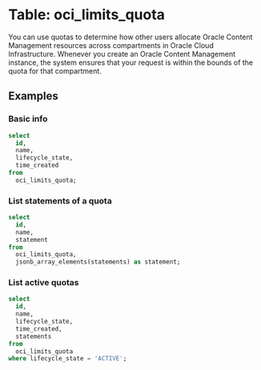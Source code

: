 # Table: oci_limits_quota

You can use quotas to determine how other users allocate Oracle Content Management resources across compartments in Oracle Cloud Infrastructure. Whenever you create an Oracle Content Management instance, the system ensures that your request is within the bounds of the quota for that compartment.

## Examples

### Basic info

```sql
select
  id,
  name,
  lifecycle_state,
  time_created
from
  oci_limits_quota;
```

### List statements of a quota

```sql
select
  id,
  name,
  statement
from
  oci_limits_quota,
  jsonb_array_elements(statements) as statement;
```

### List active quotas

```sql
select
  id,
  name,
  lifecycle_state,
  time_created,
  statements
from
  oci_limits_quota
where lifecycle_state = 'ACTIVE';
```
